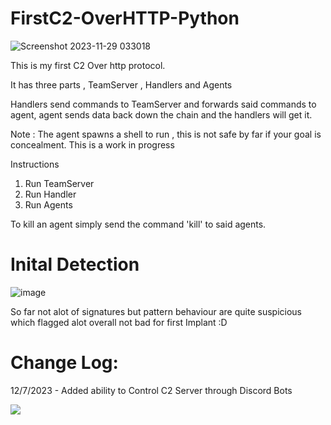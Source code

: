# FirstC2-OverHTTP-Python

![Screenshot 2023-11-29 033018](https://github.com/SoraAurora/FirstC2-OverHTTP-Python/assets/91508322/da377ebf-723d-45a3-a779-7f4ed8c798ca)

This is my first C2 Over http protocol.

It has three parts , TeamServer , Handlers and Agents

Handlers send commands to TeamServer and forwards said commands to agent, agent sends data back down the chain and the handlers will get it.

Note :
The agent spawns a shell to run , this is not safe by far if your goal is concealment.
This is a work in progress

Instructions

1. Run TeamServer
2. Run Handler
3. Run Agents

To kill an agent simply send the command 'kill' to said agents.
# Inital Detection 
![image](https://github.com/SoraAurora/FirstC2-OverHTTP-Python/assets/91508322/bba7f34c-d86a-4fae-a8df-2204d0b6ad0d)

So far not alot of signatures but pattern behaviour are quite suspicious which flagged alot overall not bad for first Implant :D
# Change Log:
12/7/2023 - Added ability to Control C2 Server through Discord Bots



<img src="[img_girl.jpg](https://media3.giphy.com/media/v1.Y2lkPTc5MGI3NjExdjkwY3VyeDZudHlxcmJqb28wNDJhN2JkaW0xMzZnOHNtaWJ4YTJ6cCZlcD12MV9pbnRlcm5hbF9naWZfYnlfaWQmY3Q9Zw/rUxSaLgjcQbLO/giphy.gif)https://media3.giphy.com/media/v1.Y2lkPTc5MGI3NjExdjkwY3VyeDZudHlxcmJqb28wNDJhN2JkaW0xMzZnOHNtaWJ4YTJ6cCZlcD12MV9pbnRlcm5hbF9naWZfYnlfaWQmY3Q9Zw/rUxSaLgjcQbLO/giphy.gif">

